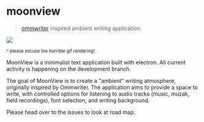 # moonview
>[ommwriter](http://www.ommwriter.com/) inspired ambient writing application.

![](https://cloud.githubusercontent.com/assets/12987958/16826221/829e75ee-4949-11e6-9170-4d4c9d7eff8d.gif)

<sub>^ please excuse the horrible gif rendering!</sub>

MoonView is a minimalist text application built with electron. All current activity is happening on the development branch. 

The goal of MoonView is to create a "ambient" writing atmosphere, originally inspired by Ommwriter. The application aims to provide a space to write, with controlled options for listening to audio tracks (music, muzak, field recordings), font selection, and writing background. 

Please head over to the issues to look at road map. 
